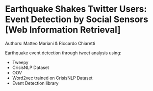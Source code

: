 # Earthquake Shakes Twitter Users: Event Detection by Social Sensors [Web Information Retrieval]

Authors: Matteo Mariani & Riccardo Chiaretti

Earthquake event detection through tweet analysis using:
- Tweepy
- CrisisNLP Dataset
- OOV
- Word2vec trained on CrisisNLP Dataset
- Event Detection library
